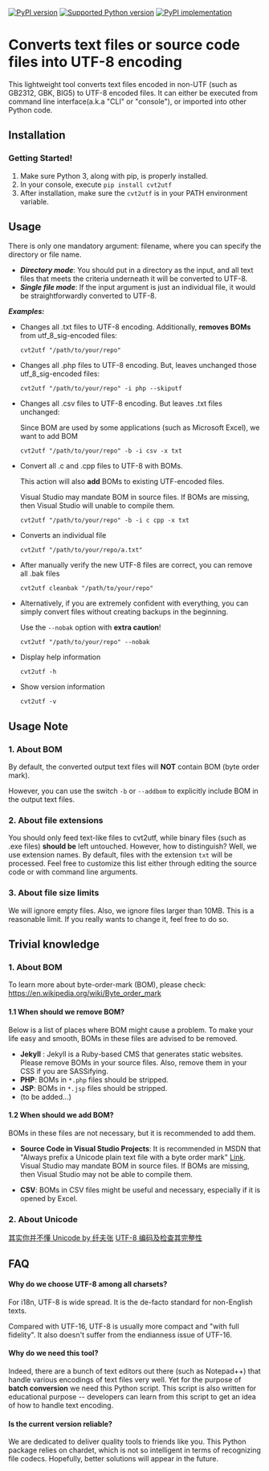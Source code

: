 [![PyPI version](https://img.shields.io/pypi/v/cvt2utf.svg)](https://pypi.python.org/pypi/cvt2utf/)
[![Supported Python version](https://img.shields.io/pypi/pyversions/cvt2utf.svg)](https://pypi.python.org/pypi/cvt2utf/)
[![PyPI implementation](https://img.shields.io/pypi/implementation/cvt2utf.svg)](https://pypi.python.org/pypi/cvt2utf/)


# Converts text files or source code files into UTF-8 encoding

This lightweight tool converts text files encoded in non-UTF (such as GB2312, GBK, BIG5) to UTF-8 encoded files. 
It can either be executed from command line interface(a.k.a "CLI" or "console"), or imported into other Python code.

## Installation

### Getting Started!
1. Make sure Python 3, along with pip, is properly installed. 
1. In your console, execute `pip install cvt2utf` 
1. After installation, make sure the `cvt2utf` is in your PATH environment variable.
    
## Usage
There is only one mandatory argument: filename, where you can specify the directory or file name. 
* ___Directory mode___: You should put in a directory as the input, and all text files that meets the criteria underneath it will be converted to UTF-8.
* ___Single file mode___: If the input argument is just an individual file, it would be straightforwardly converted to UTF-8. 

___Examples:___

* Changes all .txt files to UTF-8 encoding. Additionally, **removes BOMs** from utf_8_sig-encoded files: 

    `cvt2utf "/path/to/your/repo" `

* Changes all .php files to UTF-8 encoding. But, leaves unchanged those utf_8_sig-encoded files: 

    `cvt2utf "/path/to/your/repo" -i php --skiputf`

* Changes all .csv files to UTF-8 encoding. But leaves .txt files unchanged: 

     Since BOM are used by some applications (such as Microsoft Excel), we want to add BOM

    `cvt2utf "/path/to/your/repo" -b -i csv -x txt`

    
* Convert all .c and .cpp files to UTF-8 with BOMs. 

    This action will also __add__ BOMs to existing UTF-encoded files. 
    
    Visual Studio may mandate BOM in source files. If BOMs are missing, then Visual Studio will unable to compile them.

    `cvt2utf "/path/to/your/repo" -b -i c cpp -x txt`
    
* Converts an individual file 

    `cvt2utf "/path/to/your/repo/a.txt"`

* After manually verify the new UTF-8 files are correct, you can remove all .bak files

    `cvt2utf cleanbak "/path/to/your/repo" `


* Alternatively, if you are extremely confident with everything, you can simply convert files without creating backups in the beginning.
    
    Use the `--nobak` option with **extra caution**!

    `cvt2utf "/path/to/your/repo" --nobak`

* Display help information

    `cvt2utf -h`

* Show version information

    `cvt2utf -v`

## Usage Note

### 1. About BOM

By default, the converted output text files will __NOT__ contain BOM (byte order mark). 

However, you can use the switch `-b` or `--addbom` to explicitly include BOM in the output text files. 

### 2. About file extensions

You should only feed text-like files to cvt2utf, while binary files (such as .exe files) **should be** left untouched. 
However, how to distinguish? Well, we use extension names. By default, files with the extension `txt` will be processed.
Feel free to customize this list either through editing the source code or with command line arguments.

### 3. About file size limits

We will ignore empty files. Also, we ignore files larger than 10MB. This is a reasonable limit. If you really wants to change it, feel free to do so.

## Trivial knowledge

### 1. About BOM
To learn more about byte-order-mark (BOM), please check: https://en.wikipedia.org/wiki/Byte_order_mark 

#### 1.1 When should we remove BOM?
Below is a list of places where BOM might cause a problem. To make your life easy and smooth, BOMs in these files are advised to be removed.
* __Jekyll__ : Jekyll is a Ruby-based CMS that generates static websites. Please remove BOMs in your source files. Also, remove them in your CSS if you are SASSifying.
* __PHP__: BOMs in `*.php` files should be stripped.
* __JSP__: BOMs in `*.jsp` files should be stripped. 
* (to be added...)

#### 1.2 When should we add BOM?
BOMs in these files are not necessary, but it is recommended to add them.

* __Source Code in Visual Studio Projects__: 
    It is recommended in MSDN that "Always prefix a Unicode plain text file with a byte order mark" [Link](https://msdn.microsoft.com/en-us/library/windows/desktop/dd374101(v=vs.85).aspx). 
    Visual Studio may mandate BOM in source files. If BOMs are missing, then Visual Studio may not be able to compile them.

* __CSV__: 
    BOMs in CSV files might be useful and necessary, especially if it is opened by Excel.

### 2. About Unicode
[其实你并不懂 Unicode by 纤夫张](https://zhuanlan.zhihu.com/p/53714077)
[UTF-8 编码及检查其完整性](https://juejin.im/post/5c3ff87f6fb9a049c15f7db0)


## FAQ

#### Why do we choose UTF-8 among all charsets? 

For i18n, UTF-8 is wide spread. It is the de-facto standard for non-English texts.

Compared with UTF-16, UTF-8 is usually more compact and "with full fidelity". It also doesn't suffer from the endianness issue of UTF-16. 

#### Why do we need this tool?

Indeed, there are a bunch of text editors out there (such as Notepad++) that handle various encodings of text files very well. Yet for the purpose of __batch conversion__ we need this Python script. This script is also written for educational purpose -- developers can learn from this script to get an idea of how to handle text encoding.

#### Is the current version reliable?
We are dedicated to deliver quality tools to friends like you. This Python package relies on chardet, which is not so intelligent in terms of recognizing file codecs. Hopefully, better solutions will appear in the future.
